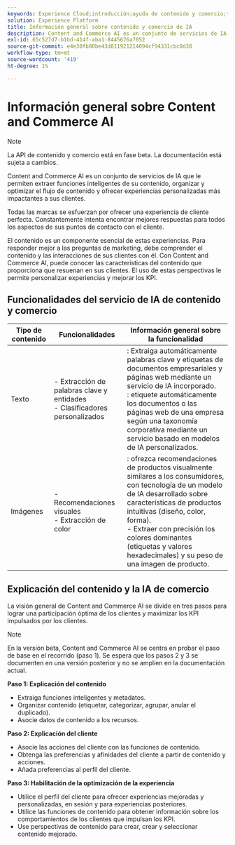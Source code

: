 ```yaml
---
keywords: Experience Cloud;introducción;ayuda de contenido y comercio;temas populares;Servicios inteligentes;ccai
solution: Experience Platform
title: Información general sobre contenido y comercio de IA
description: Content and Commerce AI es un conjunto de servicios de IA que le permiten extraer funciones inteligentes de su contenido, organizar, optimizar el flujo de contenido y ofrecer experiencias personalizadas más impactantes a sus clientes.
exl-id: 65c527d7-b1bd-414f-aba1-8445676a7052
source-git-commit: e4e30fb80be43d811921214094cf94331cbc0d38
workflow-type: tm+mt
source-wordcount: '419'
ht-degree: 1%

---
```


# Información general sobre Content and Commerce AI

>[!NOTE]
>
>La API de contenido y comercio está en fase beta. La documentación está sujeta a cambios.

Content and Commerce AI es un conjunto de servicios de IA que le permiten extraer funciones inteligentes de su contenido, organizar y optimizar el flujo de contenido y ofrecer experiencias personalizadas más impactantes a sus clientes.

Todas las marcas se esfuerzan por ofrecer una experiencia de cliente perfecta. Constantemente intenta encontrar mejores respuestas para todos los aspectos de sus puntos de contacto con el cliente.

El contenido es un componente esencial de estas experiencias. Para responder mejor a las preguntas de marketing, debe comprender el contenido y las interacciones de sus clientes con él. Con Content and Commerce AI, puede conocer las características del contenido que proporciona que resuenan en sus clientes. El uso de estas perspectivas le permite personalizar experiencias y mejorar los KPI.

## Funcionalidades del servicio de IA de contenido y comercio

| Tipo de contenido | Funcionalidades | Información general sobre la funcionalidad |
| --- | --- | --- |
| Texto | - Extracción de palabras clave y entidades <br>- Clasificadores personalizados | : Extraiga automáticamente palabras clave y etiquetas de documentos empresariales y páginas web mediante un servicio de IA incorporado. <br> : etiquete automáticamente los documentos o las páginas web de una empresa según una taxonomía corporativa mediante un servicio basado en modelos de IA personalizados. |
| Imágenes | - Recomendaciones visuales <br> - Extracción de color | : ofrezca recomendaciones de productos visualmente similares a los consumidores, con tecnología de un modelo de IA desarrollado sobre características de productos intuitivas (diseño, color, forma). <br> - Extraer con precisión los colores dominantes (etiquetas y valores hexadecimales) y su peso de una imagen de producto. |

## Explicación del contenido y la IA de comercio

La visión general de Content and Commerce AI se divide en tres pasos para lograr una participación óptima de los clientes y maximizar los KPI impulsados por los clientes.

>[!NOTE]
>
>En la versión beta, Content and Commerce AI se centra en probar el paso de base en el recorrido (paso 1). Se espera que los pasos 2 y 3 se documenten en una versión posterior y no se amplíen en la documentación actual.

**Paso 1: Explicación del contenido**
- Extraiga funciones inteligentes y metadatos.
- Organizar contenido (etiquetar, categorizar, agrupar, anular el duplicado).
- Asocie datos de contenido a los recursos.

**Paso 2: Explicación del cliente**
- Asocie las acciones del cliente con las funciones de contenido.
- Obtenga las preferencias y afinidades del cliente a partir de contenido y acciones.
- Añada preferencias al perfil del cliente.

**Paso 3: Habilitación de la optimización de la experiencia**
- Utilice el perfil del cliente para ofrecer experiencias mejoradas y personalizadas, en sesión y para experiencias posteriores.
- Utilice las funciones de contenido para obtener información sobre los comportamientos de los clientes que impulsan los KPI.
- Use perspectivas de contenido para crear, crear y seleccionar contenido mejorado.
